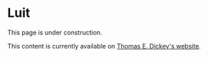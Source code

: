 # Luit

This page is under construction.

This content is currently available on [Thomas E. Dickey's website](https://invisible-island.net/datafiles/release/luit.tar.gz).
